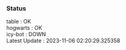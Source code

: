 ### Status


table : OK  
hogwarts : OK  
icy-bot : DOWN  
Latest Update : 2023-11-06 02:20:29.325358
